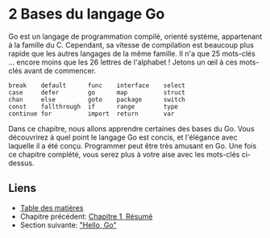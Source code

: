 # 2 Bases du langage Go

Go est un langage de programmation compilé, orienté système, appartenant à la famille du C. Cependant, sa vitesse de compilation est beaucoup plus rapide que les autres langages de la même famille. Il n'a que 25 mots-clés ... encore moins que les 26 lettres de l'alphabet ! Jetons un œil à ces mots-clés avant de commencer.

	break    default      func    interface    select
	case     defer        go      map          struct
	chan     else         goto    package      switch
	const    fallthrough  if      range        type
	continue for          import  return       var

Dans ce chapitre, nous allons apprendre certaines des bases du Go. Vous découvrirez à quel point le langage Go est concis, et l'élégance avec laquelle il a été conçu. Programmer peut être très amusant en Go. Une fois ce chapitre complété, vous serez plus à votre aise avec les mots-clés ci-dessus.

## Liens

- [Table des matières](preface.md)
- Chapitre précédent: [Chapitre 1, Résumé](01.5.md)
- Section suivante: ["Hello, Go"](02.1.md)
